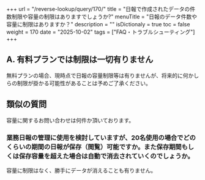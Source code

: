 +++
url = "/reverse-lookup/query/170/"
title = "日報で作成されたデータの件数制限や容量の制限はありますでしょうか?"
menuTitle = "日報のデータ件数や容量に制限はありますか？"
description = ""
isDictionaly = true
toc = false
weight = 170
date = "2025-10-02"
tags = ["FAQ・トラブルシューティング"]
+++

## A. 有料プランでは制限は一切有りません

無料プランの場合、現時点で日報の容量制限等は有りませんが、将来的に何かしらの制限が掛かる可能性があることは予めご了承ください。

## 類似の質問

容量に関するお問い合わせは何件か頂いております。

### 業務日報の管理に使用を検討していますが、20名使用の場合でどのくらいの期間の日報が保存（閲覧）可能ですか。また保存期間もしくは保存容量を超えた場合は自動で消去されていくのでしょうか。

容量に制限はなく、勝手にデータが消えることも有りません。
